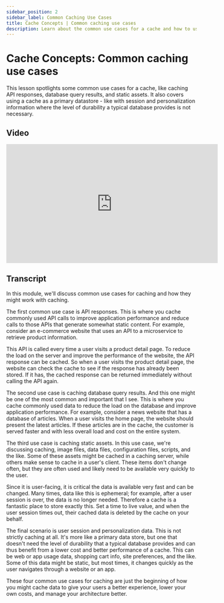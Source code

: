 ```yaml
---
sidebar_position: 2
sidebar_label: Common Caching Use Cases
title: Cache Concepts | Common caching use cases
description: Learn about the common use cases for a cache and how to use them in your daily work.
---
```


# Cache Concepts: Common caching use cases

This lesson spotlights some common use cases for a cache, like caching API responses, database query results, and static assets. It also covers using a cache as a primary datastore - like with session and personalization information where the level of durability a typical database provides is not necessary.

## Video

<iframe width="560" height="315" src="https://www.youtube.com/embed/IlVRBF96Ci0" title="YouTube video player" frameborder="0" allow="accelerometer; autoplay; clipboard-write; encrypted-media; gyroscope; picture-in-picture; web-share" allowfullscreen></iframe>

## Transcript

In this module, we'll discuss common use cases for caching and how they might work with caching.

The first common use case is API responses. This is where you cache commonly used API calls to improve application performance and reduce calls to those APIs that generate somewhat static content. For example, consider an e-commerce website that uses an API to a microservice to retrieve product information.

This API is called every time a user visits a product detail page. To reduce the load on the server and improve the performance of the website, the API response can be cached. So when a user visits the product detail page, the website can check the cache to see if the response has already been stored. If it has, the cached response can be returned immediately without calling the API again.

The second use case is caching database query results. And this one might be one of the most common and important that I see. This is where you cache commonly used data to reduce the load on the database and improve application performance. For example, consider a news website that has a database of articles. When a user visits the home page, the website should present the latest articles. If these articles are in the cache, the customer is served faster and with less overall load and cost on the entire system.

The third use case is caching static assets. In this use case, we're discussing caching, image files, data files, configuration files, scripts, and the like. Some of these assets might be cached in a caching server, while others make sense to cache in a user's client. These items don't change often, but they are often used and likely need to be available very quickly to the user.

Since it is user-facing, it is critical the data is available very fast and can be changed. Many times, data like this is ephemeral; for example, after a user session is over, the data is no longer needed. Therefore a cache is a fantastic place to store exactly this. Set a time to live value, and when the user session times out, their cached data is deleted by the cache on your behalf.

The final scenario is user session and personalization data. This is not strictly caching at all. It's more like a primary data store, but one that doesn't need the level of durability that a typical database provides and can thus benefit from a lower cost and better performance of a cache. This can be web or app usage data, shopping cart info, site preferences, and the like. Some of this data might be static, but most times, it changes quickly as the user navigates through a website or an app.

These four common use cases for caching are just the beginning of how you might cache data to give your users a better experience, lower your own costs, and manage your architecture better.
